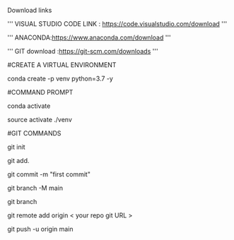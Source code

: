 Download links

'''
VISUAL STUDIO CODE LINK : https://code.visualstudio.com/download
'''

'''
ANACONDA:https://www.anaconda.com/download
'''

'''
GIT download :https://git-scm.com/downloads
'''






#CREATE A VIRTUAL ENVIRONMENT

conda create -p venv python=3.7 -y

#COMMAND PROMPT

conda activate <absolute path of your env folder>

source activate ./venv

#GIT COMMANDS

git init

git add.

git commit -m "first commit"

git branch -M main

git branch 

git remote add origin < your repo git URL >

git push -u origin main
